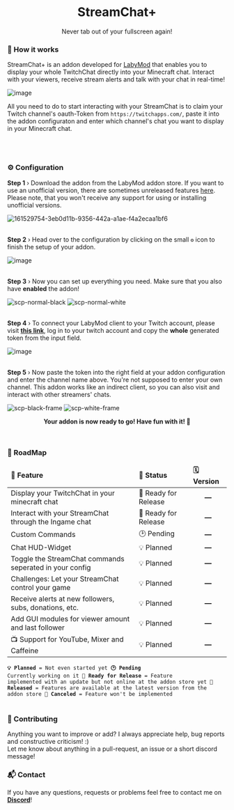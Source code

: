<h1 align="center">StreamChat+</h1>
<p align="center">Never tab out of your fullscreen again!</p>

<h3>🤖 How it works</h3>
<p>StreamChat+ is an addon developed for <a href="https://labymod.net/">LabyMod</a> that enables you to display your whole TwitchChat directly into your Minecraft chat. Interact with your viewers, receive stream alerts and talk with your chat in real-time!</p>

![image](https://user-images.githubusercontent.com/56507045/161532286-c9e9eb8e-4360-4e29-9e78-f66393b4cf96.png)

<p>All you need to do to start interacting with your StreamChat is to claim your Twitch channel's oauth-Token from <code>https://twitchapps.com/</code>, paste it into the addon configuraton and enter which channel's chat you want to display in your Minecraft chat.</p>
<br>
<br>
<h3>⚙️ Configuration</h3>
<b>Step 1</b> › Download the addon from the LabyMod addon store. If you want to use an unofficial version, there are sometimes unreleased features <a href="https://github.com/unordentlich/StreamChat/releases">here</a>. Please note, that you won't receive any support for using or installing unofficial versions.

![161529754-3eb0d11b-9356-442a-a1ae-f4a2ecaa1bf6](https://user-images.githubusercontent.com/56507045/188198831-f56b5b24-20cb-47ca-8e41-17cafb1f387b.png)

<br>
<b>Step 2</b> › Head over to the configuration by clicking on the small <code>⚙️</code> icon to finish the setup of your addon.

![image](https://user-images.githubusercontent.com/56507045/188198442-c794ad29-b1c0-4036-8a8c-a40695574ff0.png)

<br>
<b>Step 3</b> › Now you can set up everything you need. Make sure that you also have <b>enabled</b> the addon!

![scp-normal-black](https://user-images.githubusercontent.com/98118451/188222022-1d1354b5-a56a-4c67-ab55-d41e79279fb0.png#gh-dark-mode-only)
![scp-normal-white](https://user-images.githubusercontent.com/98118451/188222037-f5aa8fff-db3b-42ef-b6a6-d7c3b4f89c23.png#gh-light-mode-only)

<br>
<b>Step 4</b> › To connect your LabyMod client to your Twitch account, please visit <a href="https://twitchapps.com/tmi"><b>this link</b></a>, log in to your twitch account and copy the <b>whole</b> generated token from the input field.

![image](https://user-images.githubusercontent.com/56507045/161530452-ffa160b3-de7f-4418-bb7e-c7871ec0dd34.png)

<br>
<b>Step 5</b> › Now paste the token into the right field at your addon configuration and enter the channel name above. You're not supposed to enter your own channel. This addon works like an indirect client, so you can also visit and interact with other streamers' chats.

![scp-black-frame](https://user-images.githubusercontent.com/98118451/188222147-f1f2cdbc-dcd3-4742-a05a-dc64db9bebbd.png#gh-dark-mode-only)
![scp-white-frame](https://user-images.githubusercontent.com/98118451/188222154-7360ffea-d285-4308-b962-fdd1a2d165b8.png#gh-light-mode-only)


<p align="center"><b>Your addon is now ready to go! Have fun with it! 🐶</b></p>

<br>
<h3>🚧 RoadMap</h3>
<table>
    <thead>
        <tr>
            <td><b>🎉 Feature</b></td>
            <td><b>📑 Status</b></td>
            <td><b>🗓️ Version</b></td>
        </tr>
    </thead>
    <tbody>
        <tr>
            <td>Display your TwitchChat in your minecraft chat</td>
            <td>🎉 Ready for Release</td>
            <td align="center"><b>—</b></td>
        </tr>
        <tr>
            <td>Interact with your StreamChat through the Ingame chat</td>
            <td>🎉 Ready for Release</td>
            <td align="center"><b>—</b></td>
        </tr>
        <tr>
            <td>Custom Commands</td>
            <td>🕑 Pending</td>
            <td align="center"><b>—</b></td>
        </tr>
        <tr>
            <td>Chat HUD-Widget</td>
            <td>💡 Planned</td>
            <td align="center"><b>—</b></td>
        </tr>
        <tr>
            <td>Toggle the StreamChat commands seperated in your config</td>
            <td>💡 Planned</td>
            <td align="center"><b>—</b></td>
        </tr>
        <tr>
            <td>Challenges: Let your StreamChat control your game</td>
            <td>💡 Planned</td>
            <td align="center"><b>—</b></td>
        </tr>
        <tr>
            <td>Receive alerts at new followers, subs, donations, etc.</td>
            <td>💡 Planned</td>
            <td align="center"><b>—</b></td>
        </tr>
        <tr>
            <td>Add GUI modules for viewer amount and last follower</td>
            <td>💡 Planned</td>
            <td align="center"><b>—</b></td>
        </tr>
        <tr>
            <td>📺 Support for YouTube, Mixer and Caffeine</td>
            <td>💡 Planned</td>
            <td align="center"><b>—</b></td>
        </tr>
    </tbody>
</table>

<code><b>💡 Planned</b> = Not even started yet
<b>🕑 Pending</b> Currently working on it
<b>🎉 Ready for Release</b> = Feature implemented with an update but not online at the addon store yet
<b>💖 Released</b> = Features are available at the latest version from the addon store
<b>🛑 Canceled</b> = Feature won't be implemented</code>
<br>
<br>
<h3>🤝 Contributing</h3>
Anything you want to improve or add? I always appreciate help, bug reports and constructive criticism! :)
<br>Let me know about anything in a pull-request, an issue or a short discord message!
<br>
<h3>📬 Contact</h3>
If you have any questions, requests or problems feel free to contact me on <a href="https://discord.com/users/421671659146313729"><b>Discord</b></a>!
